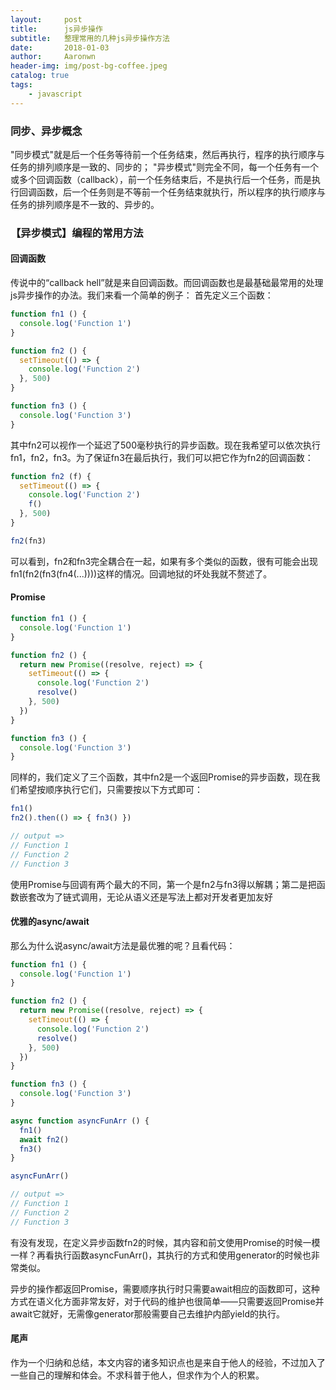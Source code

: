 ```yaml
---
layout:     post
title:      js异步操作
subtitle:   整理常用的几种js异步操作方法
date:       2018-01-03
author:     Aaronwn
header-img: img/post-bg-coffee.jpeg
catalog: true
tags:
    - javascript
---
```


### 同步、异步概念

"同步模式"就是后一个任务等待前一个任务结束，然后再执行，程序的执行顺序与任务的排列顺序是一致的、同步的；
"异步模式"则完全不同，每一个任务有一个或多个回调函数（callback），前一个任务结束后，不是执行后一个任务，而是执行回调函数，后一个任务则是不等前一个任务结束就执行，所以程序的执行顺序与任务的排列顺序是不一致的、异步的。

### 【异步模式】编程的常用方法

#### 回调函数
传说中的“callback hell”就是来自回调函数。而回调函数也是最基础最常用的处理js异步操作的办法。我们来看一个简单的例子：
首先定义三个函数：
``` js
function fn1 () {
  console.log('Function 1')
}

function fn2 () {
  setTimeout(() => {
    console.log('Function 2')
  }, 500)
}

function fn3 () {
  console.log('Function 3')
}

```
其中fn2可以视作一个延迟了500毫秒执行的异步函数。现在我希望可以依次执行fn1，fn2，fn3。为了保证fn3在最后执行，我们可以把它作为fn2的回调函数：
``` js
function fn2 (f) {
  setTimeout(() => {
    console.log('Function 2')
    f()
  }, 500)
}

fn2(fn3)
```
可以看到，fn2和fn3完全耦合在一起，如果有多个类似的函数，很有可能会出现fn1(fn2(fn3(fn4(...))))这样的情况。回调地狱的坏处我就不赘述了。

#### Promise

``` js
function fn1 () {
  console.log('Function 1')
}

function fn2 () {
  return new Promise((resolve, reject) => {
    setTimeout(() => {
      console.log('Function 2')
      resolve()
    }, 500)
  })
}

function fn3 () {
  console.log('Function 3')
}
```
同样的，我们定义了三个函数，其中fn2是一个返回Promise的异步函数，现在我们希望按顺序执行它们，只需要按以下方式即可：

``` js
fn1()
fn2().then(() => { fn3() })

// output =>
// Function 1
// Function 2
// Function 3
```
使用Promise与回调有两个最大的不同，第一个是fn2与fn3得以解耦；第二是把函数嵌套改为了链式调用，无论从语义还是写法上都对开发者更加友好

#### 优雅的async/await

那么为什么说async/await方法是最优雅的呢？且看代码：
``` js
function fn1 () {
  console.log('Function 1')
}

function fn2 () {
  return new Promise((resolve, reject) => {
    setTimeout(() => {
      console.log('Function 2')
      resolve()
    }, 500)
  })
}

function fn3 () {
  console.log('Function 3')
}

async function asyncFunArr () {
  fn1()
  await fn2()
  fn3()
}

asyncFunArr()

// output =>
// Function 1
// Function 2
// Function 3
```
有没有发现，在定义异步函数fn2的时候，其内容和前文使用Promise的时候一模一样？再看执行函数asyncFunArr()，其执行的方式和使用generator的时候也非常类似。

异步的操作都返回Promise，需要顺序执行时只需要await相应的函数即可，这种方式在语义化方面非常友好，对于代码的维护也很简单——只需要返回Promise并await它就好，无需像generator那般需要自己去维护内部yield的执行。

#### 尾声
作为一个归纳和总结，本文内容的诸多知识点也是来自于他人的经验，不过加入了一些自己的理解和体会。不求科普于他人，但求作为个人的积累。



